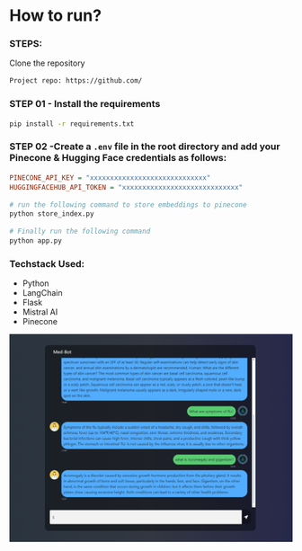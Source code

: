 # How to run?
### STEPS:

Clone the repository

```bash
Project repo: https://github.com/
```

### STEP 01 - Install the requirements
```bash
pip install -r requirements.txt
```


### STEP 02 -Create a `.env` file in the root directory and add your Pinecone & Hugging Face credentials as follows:

```ini
PINECONE_API_KEY = "xxxxxxxxxxxxxxxxxxxxxxxxxxxxx"
HUGGINGFACEHUB_API_TOKEN = "xxxxxxxxxxxxxxxxxxxxxxxxxxxxx"
```


```bash
# run the following command to store embeddings to pinecone
python store_index.py
```

```bash
# Finally run the following command
python app.py
```


### Techstack Used:

- Python
- LangChain
- Flask
- Mistral AI
- Pinecone

<img src="static/screenshots.png" alt="Description" width="800">

